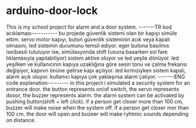 # arduino-door-lock
This is my school project for alarm and a door system.
-------TR kod acıklaması-----------
bu projede güvenlik sistemi olan bir kapıyı simüle ettim.
servo motor kapıyı, buton güvenlik sisteminin acık veya kapalı olmasını, led sistemin durumunu temsil ediyor.
eger butona basılmıs ise(basılı tutuluyor ise, simülasyonda shift tusuna basarken sol fare tıklamasıyla yapılabiliyor) sistem aktive oluyor ve led yeşile dönüyor.
led yeşilken ve kullanıcının kapıya uzaklığına göre sesin tonu ve çalma frekansı değişiyor, kapının önüne gelirse kapı açılıyor.
led kırmızıyken sistem kapalı, alarm açık oluyor. kullanıcı kapıya çok yaklaşırsa alarm çalıyor.
-------ENG code explanation---------
in this project i simulated a security system for an entrance door.
the button represents on/of switch, the servo represents dooor, the buzzer represents alarm.
the alarm system can be activated by pushing button(shift + left click). if a person get closer more than 100 cm, buzzer will make noise when the system off.
if a person get closer mor than 100 cm. the door will open and buzeer will make ryhtmic sounds depending on distance.
